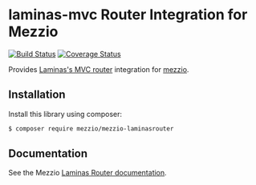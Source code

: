 # laminas-mvc Router Integration for Mezzio

[![Build Status](https://travis-ci.com/mezzio/mezzio-laminasrouter.svg?branch=master)](https://travis-ci.com/mezzio/mezzio-laminasrouter)
[![Coverage Status](https://coveralls.io/repos/github/mezzio/mezzio-laminasrouter/badge.svg?branch=master)](https://coveralls.io/github/mezzio/mezzio-laminasrouter?branch=master)

Provides [Laminas's MVC router](https://github.com/laminas/laminas-mvc)
integration for [mezzio](https://github.com/mezzio/mezzio).

## Installation

Install this library using composer:

```bash
$ composer require mezzio/mezzio-laminasrouter
```

## Documentation

See the Mezzio [Laminas Router documentation](https://docs.mezzio.dev/mezzio/features/router/laminas-router/).
